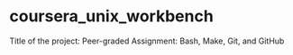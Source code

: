 # coursera_unix_workbench
Title of the project: Peer-graded Assignment: Bash, Make, Git, and GitHub

